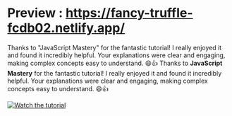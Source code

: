 # Preview : https://fancy-truffle-fcdb02.netlify.app/


Thanks to "JavaScript Mastery" for the fantastic tutorial! I really enjoyed it and found it incredibly helpful. Your explanations were clear and engaging, making complex concepts easy to understand. 😄👍
Thanks to **JavaScript Mastery** for the fantastic tutorial! I really enjoyed it and found it incredibly helpful. Your explanations were clear and engaging, making complex concepts easy to understand. 😄👍

[![Watch the tutorial](https://img.youtube.com/vi/tS7upsfuxmo/maxresdefault.jpg)](https://youtu.be/tS7upsfuxmo)
